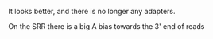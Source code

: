 It looks better, and there is no longer any adapters.

On the SRR there is a big A bias towards the 3' end of reads
